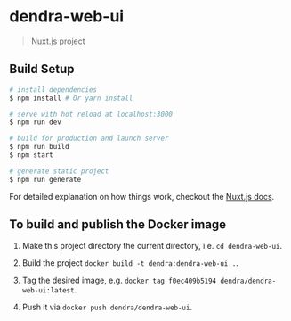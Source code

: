 # dendra-web-ui

> Nuxt.js project

## Build Setup

``` bash
# install dependencies
$ npm install # Or yarn install

# serve with hot reload at localhost:3000
$ npm run dev

# build for production and launch server
$ npm run build
$ npm start

# generate static project
$ npm run generate
```

For detailed explanation on how things work, checkout the [Nuxt.js docs](https://github.com/nuxt/nuxt.js).


## To build and publish the Docker image

1. Make this project directory the current directory, i.e. `cd dendra-web-ui`.

2. Build the project `docker build -t dendra:dendra-web-ui .`.

3. Tag the desired image, e.g. `docker tag f0ec409b5194 dendra/dendra-web-ui:latest`.

4. Push it via `docker push dendra/dendra-web-ui`.
